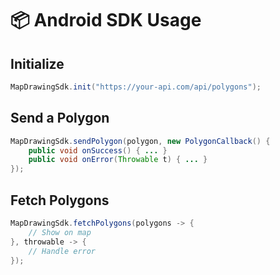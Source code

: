 # 📦 Android SDK Usage

## Initialize
```java
MapDrawingSdk.init("https://your-api.com/api/polygons");
```

## Send a Polygon
```java
MapDrawingSdk.sendPolygon(polygon, new PolygonCallback() {
    public void onSuccess() { ... }
    public void onError(Throwable t) { ... }
});
```

## Fetch Polygons
```java
MapDrawingSdk.fetchPolygons(polygons -> {
    // Show on map
}, throwable -> {
    // Handle error
});
```
